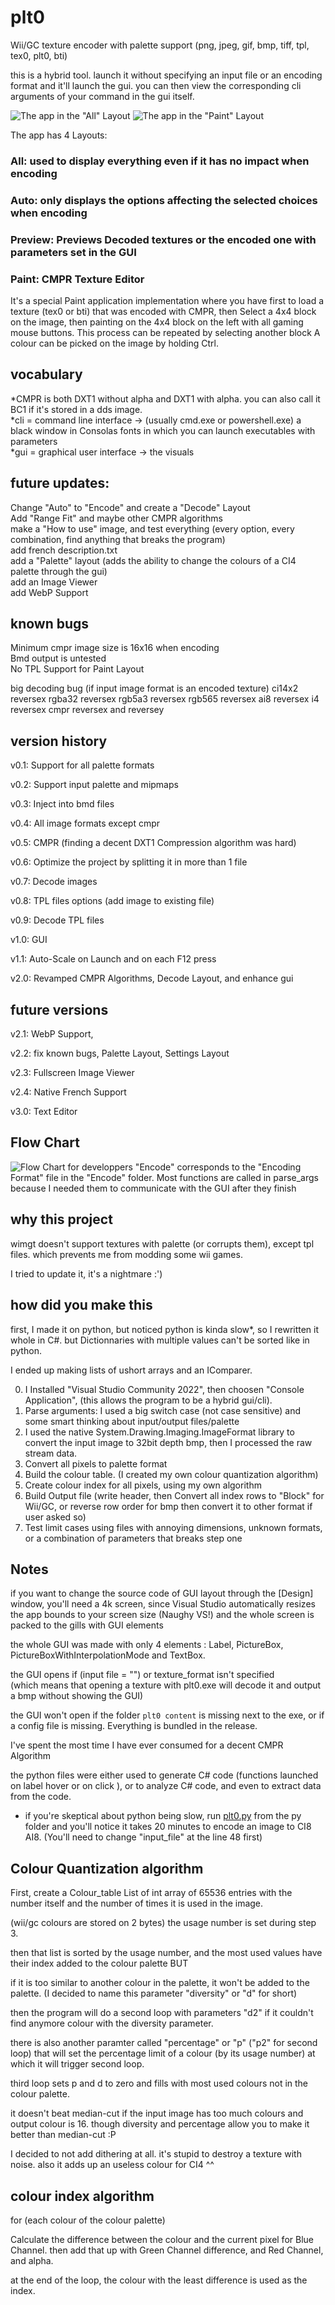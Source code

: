 # plt0
Wii/GC texture encoder with palette support (png, jpeg, gif, bmp, tiff, tpl, tex0, plt0, bti)

this is a hybrid tool. launch it without specifying an input file or an encoding format and it'll launch the gui.
you can then view the corresponding cli arguments of your command in the gui itself.

![The app in the "All" Layout](../../../yoshakami.github.io/blob/main/plt0-all.png?raw=true)
![The app in the "Paint" Layout](../../../yoshakami.github.io/blob/main/plt0-paint.png?raw=true)

The app has 4 Layouts:
### All: used to display everything even if it has no impact when encoding
### Auto: only displays the options affecting the selected choices when encoding
### Preview: Previews Decoded textures or the encoded one with parameters set in the GUI
### Paint: CMPR Texture Editor
It's a special Paint application implementation where you have first to load a texture (tex0 or bti) that was encoded with CMPR, then Select a 4x4 block on the image, then painting on the 4x4 block on the left with all gaming mouse buttons. This process can be repeated by selecting another block
A colour can be picked on the image by holding Ctrl.

## vocabulary
*CMPR is both DXT1 without alpha and DXT1 with alpha. you can also call it BC1 if it's stored in a dds image. <br>
*cli = command line interface -> (usually cmd.exe or powershell.exe) a black window in Consolas fonts in which you can launch executables with parameters<br>
*gui = graphical user interface -> the visuals <br>


## future updates:
Change "Auto" to "Encode" and create a "Decode" Layout <br>
Add "Range Fit" and maybe other CMPR algorithms <br>
make a "How to use" image, and test everything (every option, every combination, find anything that breaks the program) <br>
add french description.txt <br>
add a "Palette" layout (adds the ability to change the colours of a CI4 palette through the gui) <br>
add an Image Viewer <br>
add WebP Support <br>

## known bugs
Minimum cmpr image size is 16x16 when encoding <br>
Bmd output is untested <br>
No TPL Support for Paint Layout

big decoding bug (if input image format is an encoded texture)
ci14x2 reversex
rgba32 reversex
rgb5a3 reversex
rgb565 reversex
ai8 reversex
i4 reversex
cmpr reversex and reversey

## version history
v0.1: Support for all palette formats

v0.2: Support input palette and mipmaps

v0.3: Inject into bmd files

v0.4: All image formats except cmpr

v0.5: CMPR (finding a decent DXT1 Compression algorithm was hard)

v0.6: Optimize the project by splitting it in more than 1 file

v0.7: Decode images

v0.8: TPL files options (add image to existing file)

v0.9: Decode TPL files

v1.0: GUI

v1.1: Auto-Scale on Launch and on each F12 press

v2.0: Revamped CMPR Algorithms, Decode Layout, and enhance gui

## future versions
v2.1: WebP Support, 

v2.2: fix known bugs, Palette Layout, Settings Layout

v2.3: Fullscreen Image Viewer

v2.4: Native French Support

v3.0: Text Editor

## Flow Chart
![Flow Chart for developpers](../../../yoshakami.github.io/blob/main/plt0-chart.png?raw=true)
"Encode" corresponds to the "Encoding Format" file in the "Encode" folder.
Most functions are called in parse_args because I needed them to communicate with the GUI after they finish

## why this project
wimgt doesn't support textures with palette (or corrupts them), except tpl files. which prevents me from modding some wii games.

I tried to update it, it's a nightmare :')

## how did you make this
first, I made it on python, but noticed python is kinda slow*, so I rewritten it whole in C#. but Dictionnaries with multiple values can't be sorted like in python.<br>

I ended up making lists of ushort arrays and an IComparer.

0. I Installed "Visual Studio Community 2022", then choosen "Console Application", (this allows the program to be a hybrid gui/cli).
1. Parse arguments: I used a big switch case (not case sensitive) and some smart thinking about input/output files/palette
2. I used the native System.Drawing.Imaging.ImageFormat library to convert the input image to 32bit depth bmp, then I processed the raw stream data.
3. Convert all pixels to palette format
4. Build the colour table. (I created my own colour quantization algorithm)
5. Create colour index for all pixels, using my own algorithm
6. Build Output file (write header, then Convert all index rows to "Block" for Wii/GC, or reverse row order for bmp then convert it to other format if user asked so)
7. Test limit cases using files with annoying dimensions, unknown formats, or a combination of parameters that breaks step one

## Notes
if you want to change the source code of GUI layout through the [Design] window, you'll need a 4k screen, since Visual Studio automatically resizes the app bounds to your screen size (Naughy VS!) and the whole screen is packed to the gills with GUI elements

the whole GUI was made with only 4 elements : Label, PictureBox, PictureBoxWithInterpolationMode and TextBox.

the GUI opens if (input file = "")  or texture_format isn't specified<br>(which means that opening a texture with plt0.exe will decode it and output a bmp without showing the GUI)

the GUI won't open if the folder `plt0 content` is missing next to the exe, or if a config file is missing. Everything is bundled in the release.

I've spent the most time I have ever consumed for a decent CMPR Algorithm

the python files were either used to generate C# code (functions launched on label hover or on click ), or to analyze C# code, and even to extract data from the code.

* if you're skeptical about python being slow, run <a href="https://github.com/yoshakami/plt0/blob/master/py/plt0.py">plt0.py</a> from the py folder and you'll notice it takes 20 minutes to encode an image to CI8 AI8. (You'll need to change "input_file" at the line 48 first)

## Colour Quantization algorithm
First, create a Colour_table List of int array of 65536 entries with the number itself and the number of times it is used in the image.

(wii/gc colours are stored on 2 bytes) the usage number is set during step 3.

then that list is sorted by the usage number, and the most used values have their index added to the colour palette BUT

if it is too similar to another colour in the palette, it won't be added to the palette. (I decided to name this parameter "diversity" or "d" for short)

then the program will do a second loop with parameters "d2" if it couldn't find anymore colour with the diversity parameter.

there is also another paramter called "percentage" or "p" ("p2" for second loop) that will set the percentage limit of a colour (by its usage number) at which it will trigger second loop.

third loop sets p and d to zero and fills with most used colours not in the colour palette.

it doesn't beat median-cut if the input image has too much colours and output colour is 16. though diversity and percentage allow you to make it better than median-cut :P

I decided to not add dithering at all. it's stupid to destroy a texture with noise. also it adds up an useless colour for CI4 ^^

## colour index algorithm
for (each colour of the colour palette)

  Calculate the difference between the colour and the current pixel for Blue Channel. then add that up with Green Channel difference, and Red Channel, and alpha.
  
at the end of the loop, the colour with the least difference is used as the index.
